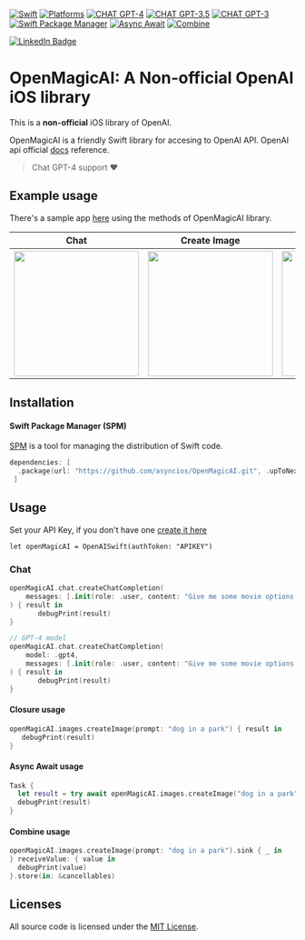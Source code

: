 [![Swift](https://img.shields.io/badge/Swift-5.7_|_5.6_|_5.5-red)](https://img.shields.io/badge/Swift-5.7_|_5.6_|_5.5-red)
[![Platforms](https://img.shields.io/badge/Platforms-macOS_iOS_tvOS_watchOS_Linux_Windows-green?style=flat-square)](https://img.shields.io/badge/Platforms-macOS_iOS_tvOS_watchOS_Linux_Windows-Green?style=flat-square)
[![CHAT GPT-4](https://img.shields.io/badge/CHAT_GPT_4-Support-blue)](https://img.shields.io/badge/CHAT_GPT_4-Support-blue)
[![CHAT GPT-3.5](https://img.shields.io/badge/CHAT_GPT_3.5-Support-blue)](https://img.shields.io/badge/CHAT_GPT_3.5-Support-blue)
[![CHAT GPT-3](https://img.shields.io/badge/CHAT_GPT_3-Support-blue)](https://img.shields.io/badge/CHAT_GPT_3-Support-blue)
[![Swift Package Manager](https://img.shields.io/badge/Swift_Package_Manager-Compatible-green)](https://img.shields.io/badge/Swift_Package_Manager-Compatible-green)
[![Async Await](https://img.shields.io/badge/Async_Await-Support-blue)](https://img.shields.io/badge/Async_Await-Support-blue)
[![Combine](https://img.shields.io/badge/Combine-Support-blue)](https://img.shields.io/badge/Combine-Support-blue)
<div id="badges">
  <a href="https://www.linkedin.com/in/francocadillo/">
    <img src="https://img.shields.io/badge/Linkedin-blue?style=flat&logo=linkedin&labelColor=blue" alt="LinkedIn Badge"/>
  </a>
</div>


# OpenMagicAI: A Non-official OpenAI iOS library

This is a **non-official** iOS library of OpenAI.

OpenMagicAI is a friendly Swift library for accesing to OpenAI API. OpenAI api official [docs](https://platform.openai.com/docs/introduction) reference.
> Chat GPT-4 support :heart:

## Example usage

There's a sample app [here](https://github.com/asyncios/OpenMagicAI/tree/master/SampleApp) using the methods of OpenMagicAI library.

<table>
<tr>
    <th>Chat</th>
    <th>Create Image</th>
    <th>List Models</th>
  </tr>
  <tr>
    <th>
      <img src="https://user-images.githubusercontent.com/11830293/225047055-a2a1fd22-9920-4e2e-a5c2-20181db4bc18.gif" width="220"/>
    </th>
    <th>
      <img src="https://user-images.githubusercontent.com/11830293/225047312-4e5ac16b-51af-4499-9417-790a5ec01cd7.gif" width="220"/>
    </th>
    <th>
      <img src="https://user-images.githubusercontent.com/11830293/225047637-5026a063-e131-4363-80e7-70ee3d09423c.gif" width="220"/>
    </th>
  </tr>
</table>

## Installation

#### Swift Package Manager (SPM)

[SPM](https://swift.org/package-manager/) is a tool for managing the distribution of Swift code.

```swift
dependencies: [ 
  .package(url: "https://github.com/asyncios/OpenMagicAI.git", .upToNextMajor(from: "1.2.0"))
 ]
```

## Usage

Set your API Key, if you don't have one [create it here](https://platform.openai.com/account/api-keys)

`let openMagicAI = OpenAISwift(authToken: "APIKEY")`

### Chat

```swift
openMagicAI.chat.createChatCompletion(
    messages: [.init(role: .user, content: "Give me some movie options for tonight")]
) { result in
       debugPrint(result)
}

// GPT-4 model
openMagicAI.chat.createChatCompletion(
    model: .gpt4,
    messages: [.init(role: .user, content: "Give me some movie options for tonight")]
) { result in
       debugPrint(result)
}
```

#### Closure usage

```swift
openMagicAI.images.createImage(prompt: "dog in a park") { result in
   debugPrint(result)
}
```

#### Async Await usage

```swift
Task {
  let result = try await openMagicAI.images.createImage("dog in a park")
  debugPrint(result)
}
```

#### Combine usage

```swift
openMagicAI.images.createImage(prompt: "dog in a park").sink { _ in
} receiveValue: { value in
  debugPrint(value)
}.store(in: &cancellables)
```

## Licenses

All source code is licensed under the [MIT License](https://github.com/asyncios/OpenMagicAI/blob/master/LICENSE).

